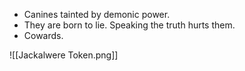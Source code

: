 - Canines tainted by demonic power.
- They are born to lie. Speaking the truth hurts them.
- Cowards.

![[Jackalwere Token.png]]